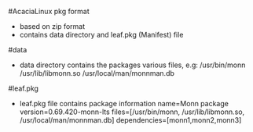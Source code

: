 #AcaciaLinux pkg format
- based on zip format
- contains data directory and leaf.pkg (Manifest) file

#data
- data directory contains the packages various files, e.g:
/usr/bin/monn
/usr/lib/libmonn.so
/usr/local/man/monnman.db

#leaf.pkg
- leaf.pkg file contains package information
name=Monn package
version=0.69.420-monn-lts
files=[/usr/bin/monn, /usr/lib/libmonn.so, /usr/local/man/monnman.db]
dependencies=[monn1,monn2,monn3]
